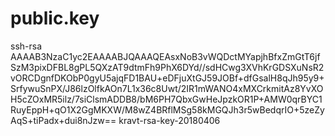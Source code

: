 # public.key
ssh-rsa AAAAB3NzaC1yc2EAAAABJQAAAQEAsxNoB3vWQDctMYapjhBfxZmGtT6jfSzM3pixDFBL8gPL5QXzAT9dtmFh9PhX6DYd//sdHCwg3XVhKrGDSXuNsR2vORCDgnfDKObP0gyU5ajqFD1BAU+eDFjuXtGJ59JOBf+dfGsalH8qJh95y9+SrfywuSnPX/J86lzOlfkAOn7L1x36c8Uwt/2IR1mWANO4xMXCrkmitAz8YvXOH5cZOxMR5ilz/7siClsmADDB8/bM6PH7QbxGwHeJpzkOR1P+AMW0qrBYC1RuyEppH+qO1X2GgMKXW/M8wZ4BRflMSg58kMGQJh3r5wBedqrIO+5zeZyAqS+tiPadx+dui8nJzw== kravt-rsa-key-20180406
